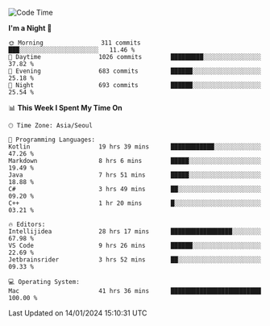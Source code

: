 <!--START_SECTION:waka-->
![Code Time](http://img.shields.io/badge/Code%20Time-162%20hrs%2042%20mins-blue)

**I'm a Night 🦉** 

```text
🌞 Morning                311 commits         ███░░░░░░░░░░░░░░░░░░░░░░   11.46 % 
🌆 Daytime                1026 commits        █████████░░░░░░░░░░░░░░░░   37.82 % 
🌃 Evening                683 commits         ██████░░░░░░░░░░░░░░░░░░░   25.18 % 
🌙 Night                  693 commits         ██████░░░░░░░░░░░░░░░░░░░   25.54 % 
```


📊 **This Week I Spent My Time On** 

```text
🕑︎ Time Zone: Asia/Seoul

💬 Programming Languages: 
Kotlin                   19 hrs 39 mins      ████████████░░░░░░░░░░░░░   47.26 % 
Markdown                 8 hrs 6 mins        █████░░░░░░░░░░░░░░░░░░░░   19.49 % 
Java                     7 hrs 51 mins       █████░░░░░░░░░░░░░░░░░░░░   18.88 % 
C#                       3 hrs 49 mins       ██░░░░░░░░░░░░░░░░░░░░░░░   09.20 % 
C++                      1 hr 20 mins        █░░░░░░░░░░░░░░░░░░░░░░░░   03.21 % 

🔥 Editors: 
Intellijidea             28 hrs 17 mins      █████████████████░░░░░░░░   67.98 % 
VS Code                  9 hrs 26 mins       ██████░░░░░░░░░░░░░░░░░░░   22.69 % 
Jetbrainsrider           3 hrs 52 mins       ██░░░░░░░░░░░░░░░░░░░░░░░   09.33 % 

💻 Operating System: 
Mac                      41 hrs 36 mins      █████████████████████████   100.00 % 
```


 Last Updated on 14/01/2024 15:10:31 UTC
<!--END_SECTION:waka-->

